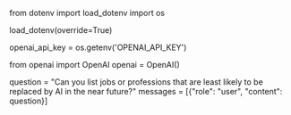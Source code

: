 

from dotenv import load_dotenv
import os


load_dotenv(override=True)

openai_api_key = os.getenv('OPENAI_API_KEY')

from openai import OpenAI
openai = OpenAI()

question = "Can you list jobs or professions that are least likely to be replaced by AI in the near future?"
messages = [{"role": "user", "content": question}]
